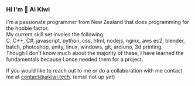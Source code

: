 ### Hi I'm 👋 Ai Kiwi 
I'm a passionate programmer from New Zealand that does programming for the hobbie factor.  
My current skill set involes the following.  
C, C++, C#, javascript, python, css, html, nodejs, nginx, aws ec2, blender, batch, photoshop, unity, linux, windows, git, ardiuno, 3d printing.  
Though I don't know much about the majority of these, I have learned the fundamentals because I once needed them for a project.

If you would like to reach out to me or do a collaboration with me contact me at contact@aikiwi.tech. (email not up yet)
